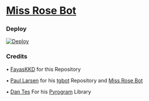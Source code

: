 # [Miss Rose Bot](https://t.me/MissRoni_bot)

### Deploy

[![Deploy](https://www.herokucdn.com/deploy/button.svg)](https://heroku.com/deploy?template=https://github.com/TheC0ala/missronibot)

### Credits

• [FayasKKD](https://github.com/FayasKKD/Bio) for this Repository 

• [Paul Larsen](https://github.com/PaulSonOfLars) for his [tgbot](https://github.com/PaulSonOfLars/tgbot) Repository and [Miss Rose Bot](https://t.me/MissRoni_bot)

• [Dan Tes](https://github.com/delivrance) For his [Pyrogram](https://docs.pyrogram.org/) Library
